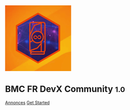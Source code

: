 <!-- _coverpage.md -->

![logo](_media/Logo.gif)

# BMC FR DevX Community <small>1.0</small>

[Annonces](https://github.com/bmcsoftware/fr_devx_community/discussions/categories/announcements)
[Get Started](#quick-start)

<!-- background image -->

<!-- ![](_media/bg.png) -->

<!-- background color -->

<!-- ![color](#f0f0f0) -->


